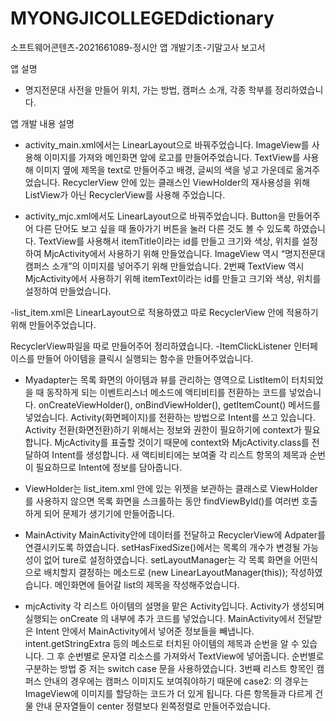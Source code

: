 # MYONGJICOLLEGEDdictionary
소프트웨어콘텐츠-2021661089-정시안 앱 개발기초-기말고사 보고서

앱 설명
- 명지전문대 사전을 만들어 위치, 가는 방법, 캠퍼스 소개, 각종 학부를 정리하였습니다.

앱 개발 내용 설명
- activity_main.xml에서는 LinearLayout으로 바꿔주었습니다.
ImageView를 사용해 이미지를 가져와 메인화면 앞에 로고를 만들어주었습니다.
TextView를 사용해 이미지 옆에 제목을 text로 만들어주고 배경, 글씨의 색을 넣고 가운데로 옮겨주었습니다.
RecyclerView 안에 있는 클래스인 ViewHolder의 재사용성을 위해 ListView가 아닌 RecyclerView를 사용해 주었습니다.

- activity_mjc.xml에서도 LinearLayout으로 바꿔주었습니다.
Button을 만들어주어 다른 단어도 보고 싶을 때 돌아가기 버튼을 눌러 다른 것도 볼 수 있도록 하였습니다.
TextView를 사용해서 itemTitle이라는 id를 만들고 크기와 색상, 위치를 설정하여 MjcActivity에서 사용하기 위해 만들었습니다.
ImageView 역시 “명지전문대 캠퍼스 소개”의 이미지를 넣어주기 위해 만들었습니다.
2번째 TextView 역시 MjcActivity에서 사용하기 위해 itemText이라는 id를 만들고 크기와 색상, 위치를 설정하여 만들었습니다.

-list_item.xml은 LinearLayout으로 적용하였고 따로 RecyclerView 안에 적용하기 위해 만들어주었습니다.

RecyclerView파일을 따로 만들어주어 정리하였습니다.
-ItemClickListener 인터페이스를 만들어 아이템을 클릭시 실행되는 함수을 만들어주었습니다.

- Myadapter는 목록 화면의 아이템과 뷰를 관리하는 영역으로 ListItem이 터치되었을 때 동작하게 되는 이벤트리스너 메소드에 액티비티를 전환하는 코드를 넣었습니다.
onCreateViewHolder(), onBindViewHolder(), getItemCount() 메서드를 넣었습니다.
Activity(화면페이지)를 전환하는 방법으로 Intent를 쓰고 있습니다.
Activity 전환(화면전환)하기 위해서는 정보와 권한이 필요하기에 context가 필요합니다.
MjcActivity를 표출할 것이기 때문에 context와 MjcActivity.class를 전달하여 Intent를 생성합니다.
새 액티비티에는 보여줄 각 리스트 항목의 제목과 순번이 필요하므로 Intent에 정보를 담아줍니다.

- ViewHolder는 list_item.xml 안에 있는 위젯을 보관하는 클래스로 ViewHolder를 사용하지 않으면 목록 화면을 스크롤하는 동안 findViewById()를 여러번 호출하게 되어 문제가 생기기에 만들어줍니다.

- MainActivity
MainActivity안에 데이터를 전달하고 RecyclerView에 Adpater를 연결시키도록 하였습니다.
setHasFixedSize()에서는 목록의 개수가 변경될 가능성이 없어 ture로 설정하였습니다.
setLayoutManager는 각 목록 화면을 어떤식으로 배치할지 결정하는 메소드로 
(new LinearLayoutManager(this)); 작성하였습니다.
메인화면에 들어갈 list의 제목을 작성해주었습니다.

- mjcActivity
각 리스트 아이템의 설명을 맡은 Activity입니다.
Activity가 생성되며 실행되는 onCreate 의 내부에 추가 코드를 넣었습니다.
MainActivity에서 전달받은 Intent 안에서 MainActivity에서 넣어준 정보들을 빼냅니다.
intent.getStringExtra 등의 메소드로 터치된 아이템의 제목과 순번을 알 수 있습니다.
그 후 순번별로 문자열 리소스를 가져와서 TextView에 넣어줍니다.
순번별로 구분하는 방법 중 저는 switch case 문을 사용하였습니다.
3번째 리스트 항목인 캠퍼스 안내의 경우에는 캠퍼스 이미지도 보여줘야하기 때문에 
case2: 의 경우는 ImageView에 이미지를 할당하는 코드가 더 있게 됩니다.
다른 항목들과 다르게 건물 안내 문자열들이 center 정렬보다 왼쪽정렬로 만들어주었습니다.
